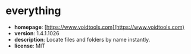 # everything

- **homepage**: [https://www.voidtools.com](https://www.voidtools.com)
- **version**: 1.4.1.1026
- **description**: Locate files and folders by name instantly.
- **license**: MIT

